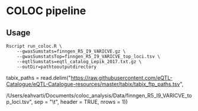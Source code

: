 # COLOC pipeline

## Usage
```
Rscript run_coloc.R	\
	--gwasSumstats=finngen_R5_I9_VARICVE.gz \
	--gwasSumstatsTop=finngen_R5_I9_VARICVE_top_loci.tsv \
	--eqtlSumstats=eqtl_catalog_Lepik_2017.txt.gz \
    --outDir=pathtooutputdirectory
```	

tabix_paths = read.delim("https://raw.githubusercontent.com/eQTL-Catalogue/eQTL-Catalogue-resources/master/tabix/tabix_ftp_paths.tsv", 

/Users/eahvarti/Documents/coloc_analysis/Data/finngen_R5_I9_VARICVE_top_loci.tsv", sep = "\t", header = TRUE, nrows = 1))
